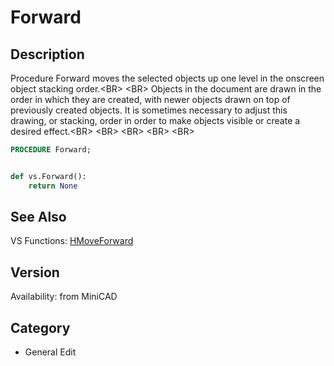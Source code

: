 # Forward

## Description
Procedure Forward moves the selected objects up one level in the onscreen object stacking order.&lt;BR&gt;
&lt;BR&gt;
Objects in the document are drawn in the order in which they are created, with newer objects drawn on top of previously created objects. It is sometimes necessary to adjust this drawing, or stacking, order in order to make objects visible or create a desired effect.&lt;BR&gt;
&lt;BR&gt;
&lt;BR&gt;
&lt;BR&gt;
&lt;BR&gt;


```pascal
PROCEDURE Forward;
```

```python

def vs.Forward():
    return None
```

## See Also
VS Functions:
[HMoveForward](HMoveForward.md)

## Version
Availability: from MiniCAD
## Category
* General Edit

